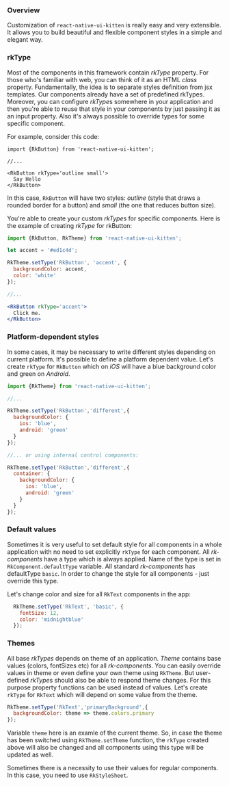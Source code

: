 ### Overview
Customization of `react-native-ui-kitten` is really easy and very extensible. 
It allows you to build beautiful and flexible component styles in a simple and elegant way.

### rkType

Most of the components in this framework contain *rkType* property.
For those who's familiar with web, you can think of it as an HTML *class* property.
Fundamentally, the idea is to separate styles definition from jsx templates.
Our components already have a set of predefined rkTypes. 
Moreover, you can configure *rkType*s somewhere in your application and then you're able to reuse that style in your components by just passing it as an input property.
Also it's always possible to override types for some specific component.

For example, consider this code: 

```
import {RkButton} from 'react-native-ui-kitten';

//... 

<RkButton rkType='outline small'>
  Say Hello
</RkButton>

```

In this case, `RkButton` will have two styles: *outline* (style that 
draws a rounded border for a button) and *small* (the one that reduces button size).

You're able to create your custom *rkType*s for specific components.
Here is the example of creating *rkType* for rkButton:

```jsx
import {RkButton, RkTheme} from 'react-native-ui-kitten';

let accent = '#ed1c4d';

RkTheme.setType('RkButton', 'accent', {
  backgroundColor: accent,
  color: 'white'
});

//...

<RkButton rkType='accent'>
  Click me.
</RkButton>
```

### Platform-dependent styles

In some cases, it may be necessary to write different styles depending on current platform. It's possible to define a platform dependent value. Let's create `rkType` for `RkButton` which on *iOS* will have a blue background color and green on *Android*.

```jsx
import {RkTheme} from 'react-native-ui-kitten';

//...

RkTheme.setType('RkButton','different',{
  backgroundColor: {
    ios: 'blue',
    android: 'green'
  }
});

//... or using internal control components:

RkTheme.setType('RkButton','different',{
  container: {
    backgroundColor: {
      ios: 'blue',
      android: 'green'
    }
  }
});

```

### Default values
Sometimes it is very useful to set default style for all components in a whole application with no need to set explicitly `rkType`
for each component. All *rk-components* have a type which is always applied. Name of the type is set in `RkComponent.defaultType` variable.
All standard *rk-components* has defaultType `basic`. In order to change the style for all components - just override this type.

Let's change color and size for all `RkText` components in the app:

```jsx
  RkTheme.setType('RkText', 'basic', {
    fontSize: 12,
    color: 'midnightblue'
  });
```

### Themes

All base *rkTypes* depends on theme of an application. *Theme* contains base values (colors, fontSizes etc) for all *rk-components*.
You can easily override values in theme or even define your own theme using `RkTheme`.
But user-defined *rkType*s should also be able to respond theme changes.
For this purpose property functions can be used instead of values.
Let's create `rkType` for `RkText` which will depend on some value from the theme.

```jsx
RkTheme.setType('RkText','primaryBackground',{
  backgroundColor: theme => theme.colors.primary
});
```

Variable `theme` here is an examle of the current theme. So, in case the theme has been switched using `RkTheme.setTheme` function, the `rkType`
 created above will also be changed and all components using this type will be updated as well.

Sometimes there is a necessity to use their values for regular components. In this case, you need to use `RkStyleSheet`.
